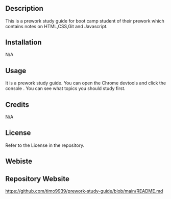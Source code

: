 # <Prework Study guide Webpage>

## Description

This is a prework study guide for boot camp student of their prework which contains notes on HTML,CSS,Git and Javascript.

## Installation

N/A

## Usage
It is a prework study guide. You can open the Chrome devtools and click the console . You can see what topics you should study first. 

## Credits

N/A

## License

Refer to the License in the repository.

## Webiste

## Repository Website
https://github.com/timo9939/prework-study-guide/blob/main/README.md



